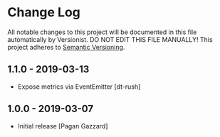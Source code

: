 # Change Log

All notable changes to this project will be documented in this file
automatically by Versionist. DO NOT EDIT THIS FILE MANUALLY!
This project adheres to [Semantic Versioning](http://semver.org/).

## 1.1.0 - 2019-03-13

* Expose metrics via EventEmitter [dt-rush]

## 1.0.0 - 2019-03-07

* Initial release [Pagan Gazzard]
